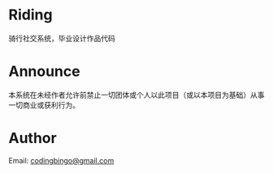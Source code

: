 # Riding
骑行社交系统，毕业设计作品代码

# Announce
本系统在未经作者允许前禁止一切团体或个人以此项目（或以本项目为基础）从事一切商业或获利行为。

# Author
Email: codingbingo@gmail.com